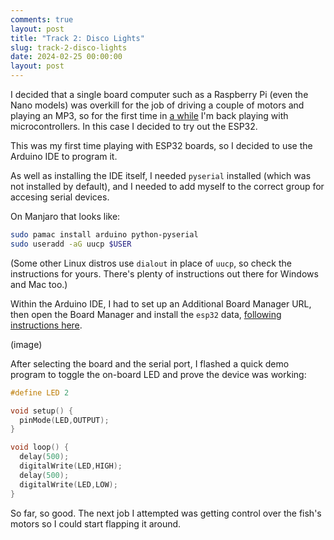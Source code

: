 ```yaml
---
comments: true
layout: post
title: "Track 2: Disco Lights"
slug: track-2-disco-lights
date: 2024-02-25 00:00:00
layout: post
---
```


I decided that a single board computer such as a Raspberry Pi (even the Nano models) was overkill for the job of driving a couple of motors and playing an MP3, so for the first time in [a while](/hardware/lego-turtle/) I'm back playing with microcontrollers. In this case I decided to try out the ESP32.

This was my first time playing with ESP32 boards, so I decided to use the Arduino IDE to program it.

As well as installing the IDE itself, I needed `pyserial` installed (which was not installed by default), and I needed to add myself to the correct group for accesing serial devices.

On Manjaro that looks like:

```bash
sudo pamac install arduino python-pyserial
sudo useradd -aG uucp $USER
```

(Some other Linux distros use `dialout` in place of `uucp`, so check the instructions for yours. There's plenty of instructions out there for Windows and Mac too.)

Within the Arduino IDE, I had to set up an Additional Board Manager URL, then open the Board Manager and install the `esp32` data, [following instructions here](https://docs.espressif.com/projects/arduino-esp32/en/latest/installing.html).

(image)

After selecting the board and the serial port, I flashed a quick demo program to toggle the on-board LED and prove the device was working:

```c
#define LED 2

void setup() {
  pinMode(LED,OUTPUT);
}

void loop() {
  delay(500);
  digitalWrite(LED,HIGH);
  delay(500);
  digitalWrite(LED,LOW);
}
```

So far, so good. The next job I attempted was getting control over the fish's motors so I could start flapping it around.
